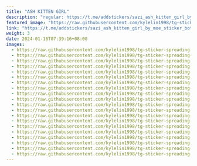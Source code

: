 ```yaml
---
title: "ASH KITTEN GIRL"
description: "regular: https://t.me/addstickers/sazi_ash_kitten_girl_by_moe_sticker_bot"
featured_image: "https://raw.githubusercontent.com/kylelin1998/tg-sticker-spreading-worldwide-images/main/img/be62161f-038c-4c2e-a0af-87603b7bb154.jpg"
link: "https://t.me/addstickers/sazi_ash_kitten_girl_by_moe_sticker_bot"
weight: 3
date: 2024-01-16T07:39:16+08:00
images:
  - https://raw.githubusercontent.com/kylelin1998/tg-sticker-spreading-worldwide-images/main/img/be62161f-038c-4c2e-a0af-87603b7bb154.jpg
  - https://raw.githubusercontent.com/kylelin1998/tg-sticker-spreading-worldwide-images/main/img/26a51e30-2173-40a4-9b22-727505f2d228.jpg
  - https://raw.githubusercontent.com/kylelin1998/tg-sticker-spreading-worldwide-images/main/img/643e03bd-f8a7-499f-bb20-7f0b2ad286b1.jpg
  - https://raw.githubusercontent.com/kylelin1998/tg-sticker-spreading-worldwide-images/main/img/f8eb1269-0048-4713-9973-a454a1458fa1.jpg
  - https://raw.githubusercontent.com/kylelin1998/tg-sticker-spreading-worldwide-images/main/img/f0f10cb1-9c88-4801-89d4-97a24ba4cec5.jpg
  - https://raw.githubusercontent.com/kylelin1998/tg-sticker-spreading-worldwide-images/main/img/a7f16ff7-9241-40f5-b963-4b4f2c2e4383.jpg
  - https://raw.githubusercontent.com/kylelin1998/tg-sticker-spreading-worldwide-images/main/img/3e0a7298-97ee-4626-8a16-7cba8ba0ad3b.jpg
  - https://raw.githubusercontent.com/kylelin1998/tg-sticker-spreading-worldwide-images/main/img/fad85cb6-0460-4100-97ec-64634f2bddd0.jpg
  - https://raw.githubusercontent.com/kylelin1998/tg-sticker-spreading-worldwide-images/main/img/e79eed8a-622e-4da3-a3d9-566ec5f98eff.jpg
  - https://raw.githubusercontent.com/kylelin1998/tg-sticker-spreading-worldwide-images/main/img/2eabd835-9770-40e0-a8de-6eb3bff21c61.jpg
  - https://raw.githubusercontent.com/kylelin1998/tg-sticker-spreading-worldwide-images/main/img/b08496cf-5c09-4049-9bcc-4567cbdf84a6.jpg
  - https://raw.githubusercontent.com/kylelin1998/tg-sticker-spreading-worldwide-images/main/img/ec053714-395b-4d0a-bef4-bb9bb12e117b.jpg
  - https://raw.githubusercontent.com/kylelin1998/tg-sticker-spreading-worldwide-images/main/img/1fc3c01e-607a-471e-ab9a-aed5dea295cb.jpg
  - https://raw.githubusercontent.com/kylelin1998/tg-sticker-spreading-worldwide-images/main/img/f4f0fe60-4171-4681-9b50-6ef8710b6631.jpg
  - https://raw.githubusercontent.com/kylelin1998/tg-sticker-spreading-worldwide-images/main/img/fcf2fb8c-d0cd-493e-a26b-003a0165c72d.jpg
  - https://raw.githubusercontent.com/kylelin1998/tg-sticker-spreading-worldwide-images/main/img/5c2938f4-519a-4eff-8597-995f1485e7c7.jpg
  - https://raw.githubusercontent.com/kylelin1998/tg-sticker-spreading-worldwide-images/main/img/90956b4c-5a9e-4e38-b81d-56d402cde98d.jpg
  - https://raw.githubusercontent.com/kylelin1998/tg-sticker-spreading-worldwide-images/main/img/270eabe9-39e4-4b69-9856-fdb70ccc6e72.jpg
  - https://raw.githubusercontent.com/kylelin1998/tg-sticker-spreading-worldwide-images/main/img/305742da-a52f-45d3-bc1d-85aff88fbddd.jpg
  - https://raw.githubusercontent.com/kylelin1998/tg-sticker-spreading-worldwide-images/main/img/70823b21-2d58-4a24-8695-d3abd27db8c2.jpg
---
```

